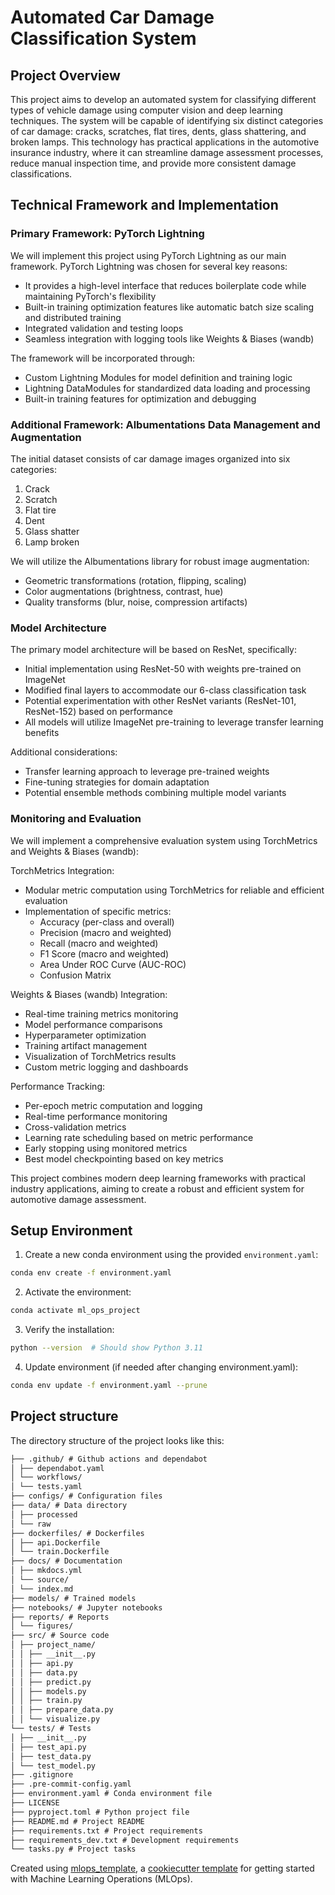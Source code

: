 # Automated Car Damage Classification System

## Project Overview
This project aims to develop an automated system for classifying different types of vehicle damage using computer vision and deep learning techniques. The system will be capable of identifying six distinct categories of car damage: cracks, scratches, flat tires, dents, glass shattering, and broken lamps. This technology has practical applications in the automotive insurance industry, where it can streamline damage assessment processes, reduce manual inspection time, and provide more consistent damage classifications.

## Technical Framework and Implementation

### Primary Framework: PyTorch Lightning
We will implement this project using PyTorch Lightning as our main framework. PyTorch Lightning was chosen for several key reasons:
- It provides a high-level interface that reduces boilerplate code while maintaining PyTorch's flexibility
- Built-in training optimization features like automatic batch size scaling and distributed training
- Integrated validation and testing loops
- Seamless integration with logging tools like Weights & Biases (wandb)

The framework will be incorporated through:
- Custom Lightning Modules for model definition and training logic
- Lightning DataModules for standardized data loading and processing
- Built-in training features for optimization and debugging

### Additional Framework: Albumentations Data Management and Augmentation

The initial dataset consists of car damage images organized into six categories:
1. Crack
2. Scratch
3. Flat tire
4. Dent
5. Glass shatter
6. Lamp broken

We will utilize the Albumentations library for robust image augmentation:
- Geometric transformations (rotation, flipping, scaling)
- Color augmentations (brightness, contrast, hue)
- Quality transforms (blur, noise, compression artifacts)

### Model Architecture

The primary model architecture will be based on ResNet, specifically:
- Initial implementation using ResNet-50 with weights pre-trained on ImageNet
- Modified final layers to accommodate our 6-class classification task
- Potential experimentation with other ResNet variants (ResNet-101, ResNet-152) based on performance
- All models will utilize ImageNet pre-training to leverage transfer learning benefits

Additional considerations:
- Transfer learning approach to leverage pre-trained weights
- Fine-tuning strategies for domain adaptation
- Potential ensemble methods combining multiple model variants

### Monitoring and Evaluation

We will implement a comprehensive evaluation system using TorchMetrics and Weights & Biases (wandb):

TorchMetrics Integration:
- Modular metric computation using TorchMetrics for reliable and efficient evaluation
- Implementation of specific metrics:
  - Accuracy (per-class and overall)
  - Precision (macro and weighted)
  - Recall (macro and weighted)
  - F1 Score (macro and weighted)
  - Area Under ROC Curve (AUC-ROC)
  - Confusion Matrix

Weights & Biases (wandb) Integration:
- Real-time training metrics monitoring
- Model performance comparisons
- Hyperparameter optimization
- Training artifact management
- Visualization of TorchMetrics results
- Custom metric logging and dashboards

Performance Tracking:
- Per-epoch metric computation and logging
- Real-time performance monitoring
- Cross-validation metrics
- Learning rate scheduling based on metric performance
- Early stopping using monitored metrics
- Best model checkpointing based on key metrics

This project combines modern deep learning frameworks with practical industry applications, aiming to create a robust and efficient system for automotive damage assessment.

## Setup Environment

1. Create a new conda environment using the provided `environment.yaml`:
```bash
conda env create -f environment.yaml
```

2. Activate the environment:
```bash
conda activate ml_ops_project
```

3. Verify the installation:
```bash
python --version  # Should show Python 3.11
```

4. Update environment (if needed after changing environment.yaml):
```bash
conda env update -f environment.yaml --prune
```

## Project structure
The directory structure of the project looks like this:
```txt
├── .github/ # Github actions and dependabot
│ ├── dependabot.yaml
│ └── workflows/
│ └── tests.yaml
├── configs/ # Configuration files
├── data/ # Data directory
│ ├── processed
│ └── raw
├── dockerfiles/ # Dockerfiles
│ ├── api.Dockerfile
│ └── train.Dockerfile
├── docs/ # Documentation
│ ├── mkdocs.yml
│ └── source/
│ └── index.md
├── models/ # Trained models
├── notebooks/ # Jupyter notebooks
├── reports/ # Reports
│ └── figures/
├── src/ # Source code
│ ├── project_name/
│ │ ├── __init__.py
│ │ ├── api.py
│ │ ├── data.py
│ │ ├── predict.py
│ │ ├── models.py
│ │ ├── train.py
│ │ ├── prepare_data.py
│ │ └── visualize.py
└── tests/ # Tests
│ ├── __init__.py
│ ├── test_api.py
│ ├── test_data.py
│ └── test_model.py
├── .gitignore
├── .pre-commit-config.yaml
├── environment.yaml # Conda environment file
├── LICENSE
├── pyproject.toml # Python project file
├── README.md # Project README
├── requirements.txt # Project requirements
├── requirements_dev.txt # Development requirements
└── tasks.py # Project tasks
```

Created using [mlops_template](https://github.com/SkafteNicki/mlops_template),
a [cookiecutter template](https://github.com/cookiecutter/cookiecutter) for getting
started with Machine Learning Operations (MLOps).
